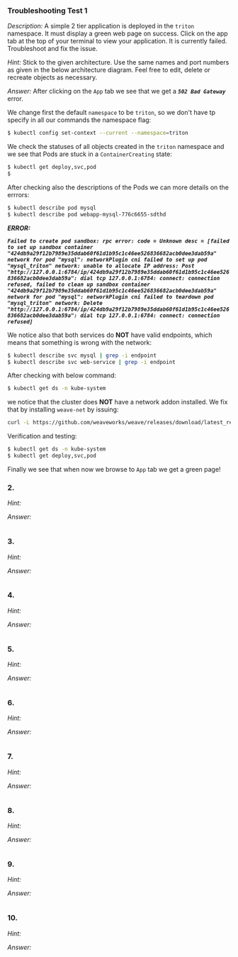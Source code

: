 ### Troubleshooting Test 1

*Description:* A simple 2 tier application is deployed in the `triton` namespace. It must display a green web page on success. Click on the app tab at the top of your terminal to view your application. It is currently failed. Troubleshoot and fix the issue.

*Hint:* Stick to the given architecture. Use the same names and port numbers as given in the below architecture diagram. Feel free to edit, delete or recreate objects as necessary.

*Answer:* After clicking on the `App` tab we see that we get a ***`502 Bad Gateway`*** error.

We change first the default `namespace` to be `triton`, so we don't have tp specify in all our commands the namespace flag:

```bash
$ kubectl config set-context --current --namespace=triton
`````

We check the statuses of all objects created in the `triton` namespace and we see that Pods are stuck in a `ContainerCreating` state:

```bash
$ kubectl get deploy,svc,pod
$ 
```

After checking also the descriptions of the Pods we can more details on the errrors:

```bash
$ kubectl describe pod mysql
$ kubectl describe pod webapp-mysql-776c6655-sdthd
```

***ERROR:***

***`Failed to create pod sandbox: rpc error: code = Unknown desc = [failed to set up sandbox container "424db9a29f12b7989e35ddab60f61d1b95c1c46ee526836682acb0dee3dab59a" network for pod "mysql": networkPlugin cni failed to set up pod "mysql_triton" network: unable to allocate IP address: Post "http://127.0.0.1:6784/ip/424db9a29f12b7989e35ddab60f61d1b95c1c46ee526836682acb0dee3dab59a": dial tcp 127.0.0.1:6784: connect: connection refused, failed to clean up sandbox container "424db9a29f12b7989e35ddab60f61d1b95c1c46ee526836682acb0dee3dab59a" network for pod "mysql": networkPlugin cni failed to teardown pod "mysql_triton" network: Delete "http://127.0.0.1:6784/ip/424db9a29f12b7989e35ddab60f61d1b95c1c46ee526836682acb0dee3dab59a": dial tcp 127.0.0.1:6784: connect: connection refused]`***

We notice also that both services do **NOT** have valid endpoints, which means that something is wrong with the network:

```bash
$ kubectl describe svc mysql | grep -i endpoint
$ kubectl describe svc web-service | grep -i endpoint
```

After checking with below command:

```bash
$ kubectl get ds -n kube-system
```

we notice that the cluster does **NOT** have a network addon installed. We fix that by installing `weave-net` by issuing:

```bash
curl -L https://github.com/weaveworks/weave/releases/download/latest_release/weave-daemonset-k8s-1.11.yaml | kubectl apply -f -
```

Verification and testing:

```bash
$ kubectl get ds -n kube-system
$ kubectl get deploy,svc,pod
```

Finally we see that when now we browse to `App` tab we get a green page!

### 2. 

*Hint:*

*Answer:*

```bash

`````

### 3. 

*Hint:*

*Answer:*

```bash

`````

### 4. 

*Hint:*

*Answer:*

```bash

`````

### 5. 

*Hint:*

*Answer:*

```bash

`````

### 6. 

*Hint:*

*Answer:*

```bash

`````

### 7. 

*Hint:*

*Answer:*

```bash

`````

### 8. 

*Hint:*

*Answer:*

```bash

`````

### 9. 

*Hint:*

*Answer:*

```bash

`````

### 10. 

*Hint:*

*Answer:*

```bash

`````````
````
````
````
````
````
````
````
````
````
